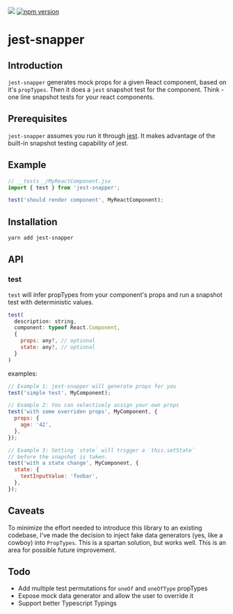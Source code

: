 ![](https://circleci.com/gh/nadeesha/jest-snapper.svg?style=shield&circle-token=:circle-token) [![npm version](https://badge.fury.io/js/jest-snapper.svg)](https://badge.fury.io/js/jest-snapper)

# jest-snapper

## Introduction

`jest-snapper` generates mock props for a given React component, based on it's `propTypes`. Then it does a `jest` snapshot test for the component. Think - one line snapshot tests for your react components.

## Prerequisites

`jest-snapper` assumes you run it through [jest](https://facebook.github.io/jest/). It makes advantage of the built-in snapshot testing capability of jest.

## Example

```js
// __tests__/MyReactComponent.jsx
import { test } from 'jest-snapper';

test('should render component', MyReactComponent);
```

## Installation

```bash
yarn add jest-snapper
```

## API

### test

`test` will infer propTypes from your component's props and run a snapshot test with deterministic values.

```js
test(
  description: string,
  component: typeof React.Component,
  {
    props: any?, // optional
    state: any?, // optional
  }
)
```

examples:

```js
// Example 1: jest-snapper will generate props for you
test('simple test', MyComponent);

// Example 2: You can selectively assign your own props
test('with some overriden props', MyComponent, {
  props: {
    age: '42',
  },
});

// Example 3: Setting `state` will trigger a `this.setState`
// before the snapshot is taken.
test('with a state change', MyComponent, {
  state: {
    textInputValue: 'foobar',
  },
});
```

## Caveats

To minimize the effort needed to introduce this library to an existing codebase, I've made the decision to inject fake data generators (yes, like a cowboy) into `PropTypes`. This is a spartan solution, but works well. This is an area for possible future improvement.

## Todo

- Add multiple test permutations for `oneOf` and `oneOfType` propTypes
- Expose mock data generator and allow the user to override it
- Support better Typescript Typings
